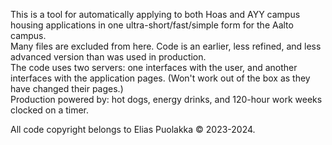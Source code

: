 This is a tool for automatically applying to both Hoas and AYY campus housing applications in one ultra-short/fast/simple form for the Aalto campus.  
Many files are excluded from here. Code is an earlier, less refined, and less advanced version than was used in production.  
The code uses two servers: one interfaces with the user, and another interfaces with the application pages. (Won't work out of the box as they have changed their pages.)  
Production powered by: hot dogs, energy drinks, and 120-hour work weeks clocked on a timer.  

All code copyright belongs to Elias Puolakka © 2023-2024.  

